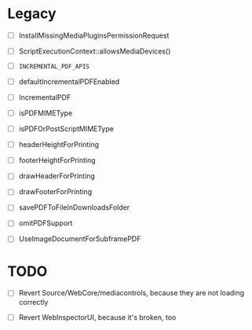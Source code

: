 
# Legacy

- [ ] InstallMissingMediaPluginsPermissionRequest
- [ ] ScriptExecutionContext::allowsMediaDevices()

- [ ] `INCREMENTAL_PDF_APIS`
- [ ] defaultIncrementalPDFEnabled
- [ ] IncrementalPDF

- [ ] isPDFMIMEType
- [ ] isPDFOrPostScriptMIMEType
- [ ] headerHeightForPrinting
- [ ] footerHeightForPrinting
- [ ] drawHeaderForPrinting
- [ ] drawFooterForPrinting
- [ ] savePDFToFileInDownloadsFolder
- [ ] omitPDFSupport
- [ ] UseImageDocumentForSubframePDF

# TODO

- [ ] Revert Source/WebCore/mediacontrols, because they are not loading correctly
- [ ] Revert WebInspectorUI, because it's broken, too

